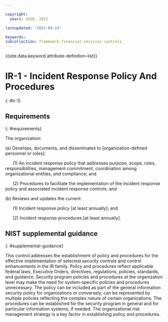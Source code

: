 ```yaml
---

copyright:
  years: 2020, 2022

lastupdated: "2022-09-24"

keywords: 
subcollection: framework-financial-services-controls
---
```


{{site.data.keyword.attribute-definition-list}}

# IR-1 - Incident Response Policy And Procedures
{: #ir-1}

## Requirements
{: #requirements}

The organization:

(a) Develops, documents, and disseminates to [organization-defined personnel or roles]:

&nbsp;&nbsp;&nbsp;&nbsp;&nbsp;&nbsp;(1) An incident response policy that addresses purpose, scope, roles, responsibilities, management commitment, coordination among organizational entities, and compliance; and

&nbsp;&nbsp;&nbsp;&nbsp;&nbsp;&nbsp;(2) Procedures to facilitate the implementation of the incident response policy and associated incident response controls; and

(b) Reviews and updates the current:

&nbsp;&nbsp;&nbsp;&nbsp;&nbsp;&nbsp;(1) Incident response policy [at least annually]; and

&nbsp;&nbsp;&nbsp;&nbsp;&nbsp;&nbsp;(2) Incident response procedures [at least annually].

## NIST supplemental guidance
{: #supplemental-guidance}

This control addresses the establishment of policy and procedures for the effective implementation of selected security controls and control enhancements in the IR family. Policy and procedures reflect applicable federal laws, Executive Orders, directives, regulations, policies, standards, and guidance. Security program policies and procedures at the organization level may make the need for system-specific policies and procedures unnecessary. The policy can be included as part of the general information security policy for organizations or conversely, can be represented by multiple policies reflecting the complex nature of certain organizations. The procedures can be established for the security program in general and for particular information systems, if needed. The organizational risk management strategy is a key factor in establishing policy and procedures.

